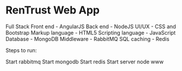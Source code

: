 # RenTrust Web App
Full Stack
	Front end - AngularJS
	Back end - NodeJS
	UI/UX - CSS and Bootstrap
	Markup language - HTML5
	Scripting language - JavaScript
	Database - MongoDB
	Middleware - RabbitMQ
	SQL caching - Redis

Steps to run:

Start rabbitmq
Start mongodb
Start redis 
Start server
node www


